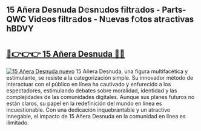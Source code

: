 ## 15 Añera Desnuda D𝚎sn𝚞dos filtr𝚊dos - Parts-QWC Vid𝚎os filtr𝚊dos - N𝚞evas f𝚘tos atr𝚊ctivas hBDVY

# <h2><a href="http://mbcnbg.tromn.icu/?c=15+A%c3%b1era+Desnuda">🔗👉👉👉 15 Añera Desnuda 🔗🔗</a></h2>

[![15 Añera Desnuda nuevo](https://i.imgur.com/pEAQMta.gif)](http://mbcnbg.tromn.icu/?c=15+A%c3%b1era+Desnuda)
15 Añera Desnuda, una figura multifacética y estimulante, se resiste a la categorización simple. Su innovador método de interactuar con el público en línea ha cautivado y enfurecido a los espectadores, estimulando debates sobre moralidad, identidad y las complejidades de las comunidades digitales. Aunque sus planes futuros no están claros, su papel en la redefinición del mundo en línea es incuestionable. Con una dedicación inquebrantable y un atractivo innegable, el impacto de 15 Añera Desnuda en la comunidad en línea es ilimitado.
